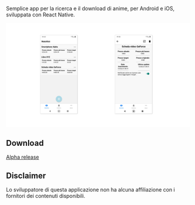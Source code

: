 Semplice app per la ricerca e il download di anime, per Android e iOS, sviluppata con React Native.

![screenshot](./readme-imgs/screenshots.png)

## Download
[Alpha release](https://github.com/fuscoantonio/anime-downloader-android-and-ios/releases/tag/v0.1-alpha)

## Disclaimer
Lo sviluppatore di questa applicazione non ha alcuna affiliazione con i fornitori dei contenuti disponibili.

